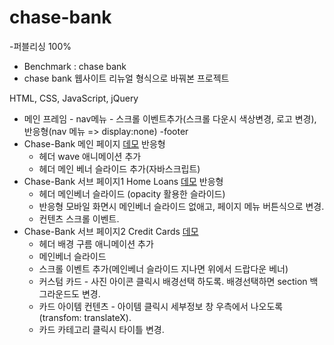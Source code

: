 # chase-bank
-퍼블리싱 100% <br>
- Benchmark : chase bank
- chase bank 웹사이트 리뉴얼 형식으로 바꿔본 프로젝트

HTML, CSS, JavaScript, jQuery
- 메인 프레임 - nav메뉴 - 스크롤 이벤트추가(스크롤 다운시 색상변경, 로고 변경), 반응형(nav 메뉴 => display:none) -footer
- Chase-Bank 메인 페이지 [데모](https://donghee564.github.io/chase-bank/chase_main) 반응형
    - 헤더 wave 애니메이션 추가
    - 헤더 메인 베너 슬라이드 추가(자바스크립트)
- Chase-Bank 서브 페이지1 Home Loans [데모](https://donghee564.github.io/chase-bank/chase_sub1) 반응형
    - 헤더 메인베너 슬라이드 (opacity 활용한 슬라이드)
    - 반응형 모바일 화면시 메인베너 슬라이드 없애고, 페이지 메뉴 버튼식으로 변경.
    - 컨텐츠 스크롤 이벤트. 
- Chase-Bank 서브 페이지2 Credit Cards [데모](https://donghee564.github.io/chase-bank/chase_sub2)
    - 헤더 배경 구름 애니메이션 추가
    - 메인베너 슬라이드
    - 스크롤 이벤트 추가(메인베너 슬라이드 지나면 위에서 드랍다운 베너)
    - 커스텀 카드 - 사진 아이콘 클릭시 배경선택 하도록. 배경선택하면 section 백그라운드도 변경.
    - 카드 아이템 컨텐츠 - 아이템 클릭시 세부정보 창 우측에서 나오도록(transfom: translateX). 
    - 카드 카테고리 클릭시 타이틀 변경.
